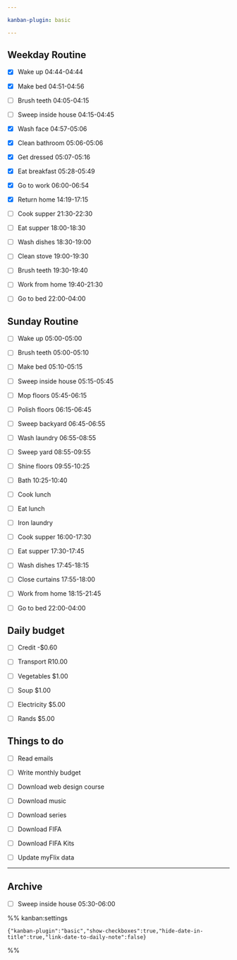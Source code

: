 ```yaml
---

kanban-plugin: basic

---
```


## Weekday Routine

- [x] Wake up 04:44-04:44
- [x] Make bed 04:51-04:56
- [ ] Brush teeth 04:05-04:15
- [ ] Sweep inside house 04:15-04:45
- [x] Wash face 04:57-05:06
- [x] Clean bathroom 05:06-05:06
- [x] Get dressed 05:07-05:16
- [x] Eat breakfast 05:28-05:49
- [x] Go to work 06:00-06:54
- [x] Return home 14:19-17:15
- [ ] Cook supper 21:30-22:30
- [ ] Eat supper 18:00-18:30
- [ ] Wash dishes 18:30-19:00
- [ ] Clean stove 19:00-19:30
- [ ] Brush teeth 19:30-19:40
- [ ] Work from home 19:40-21:30
- [ ] Go to bed 22:00-04:00


## Sunday Routine

- [ ] Wake up 05:00-05:00
- [ ] Brush teeth 05:00-05:10
- [ ] Make bed 05:10-05:15
- [ ] Sweep inside house 05:15-05:45
- [ ] Mop floors 05:45-06:15
- [ ] Polish floors 06:15-06:45
- [ ] Sweep backyard 06:45-06:55
- [ ] Wash laundry 06:55-08:55
- [ ] Sweep yard 08:55-09:55
- [ ] Shine floors 09:55-10:25
- [ ] Bath 10:25-10:40
- [ ] Cook lunch
- [ ] Eat lunch
- [ ] Iron laundry
- [ ] Cook supper 16:00-17:30
- [ ] Eat supper 17:30-17:45
- [ ] Wash dishes 17:45-18:15
- [ ] Close curtains 17:55-18:00
- [ ] Work from home 18:15-21:45
- [ ] Go to bed 22:00-04:00


## Daily budget

- [ ] Credit -$0.60
- [ ] Transport R10.00
- [ ] Vegetables $1.00
- [ ] Soup $1.00
- [ ] Electricity $5.00
- [ ] Rands $5.00


## Things to do

- [ ] Read emails
- [ ] Write monthly budget
- [ ] Download web design course
- [ ] Download music
- [ ] Download series
- [ ] Download FIFA
- [ ] Download FIFA Kits
- [ ] Update myFlix data


***

## Archive

- [ ] Sweep inside house 05:30-06:00

%% kanban:settings
```
{"kanban-plugin":"basic","show-checkboxes":true,"hide-date-in-title":true,"link-date-to-daily-note":false}
```
%%